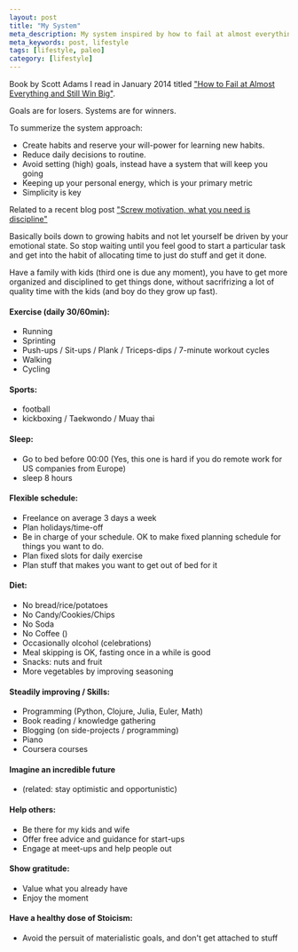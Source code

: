 ```yaml
---
layout: post
title: "My System"
meta_description: My system inspired by how to fail at almost everything and still win big (Scott Adams)
meta_keywords: post, lifestyle
tags: [lifestyle, paleo]
category: [lifestyle]
---
```


Book by Scott Adams I read in January 2014 titled
["How to Fail at Almost Everything and Still Win Big"](https://www.goodreads.com/book/show/17859574-how-to-fail-at-almost-everything-and-still-win-big).

Goals are for losers. Systems are for winners.

To summerize the system approach:

- Create habits and reserve your will-power for learning new habits.
- Reduce daily decisions to routine.
- Avoid setting (high) goals, instead have a system that will keep you going
- Keeping up your personal energy, which is your primary metric
- Simplicity is key

Related to a recent blog post
["Screw motivation, what you need is discipline"](http://www.wisdomination.com/screw-motivation-what-you-need-is-discipline/)

Basically boils down to growing habits and not let yourself be driven by your emotional state.
So stop waiting until you feel good to start a particular task and get into the habit of allocating
time to just do stuff and get it done.

Have a family with kids (third one is due any moment), you have to get more organized and
disciplined to get things done, without sacrifrizing a lot of quality time with the kids (and boy do
they grow up fast).



#### Exercise (daily 30/60min):
- Running
- Sprinting
- Push-ups / Sit-ups / Plank / Triceps-dips / 7-minute workout cycles
- Walking
- Cycling

#### Sports:
- football
- kickboxing / Taekwondo / Muay thai

#### Sleep:
- Go to bed before 00:00 (Yes, this one is hard if you do remote work for US companies from Europe)
- sleep 8 hours

#### Flexible schedule:
- Freelance on average 3 days a week
- Plan holidays/time-off
- Be in charge of your schedule. OK to make fixed planning schedule for things you want to do.
- Plan fixed slots for daily exercise
- Plan stuff that makes you want to get out of bed for it

#### Diet:
- No bread/rice/potatoes
- No Candy/Cookies/Chips
- No Soda
- No Coffee ()
- Occasionally olcohol (celebrations)
- Meal skipping is OK, fasting once in a while is good
- Snacks: nuts and fruit
- More vegetables by improving seasoning

#### Steadily improving / Skills:
- Programming (Python, Clojure, Julia, Euler, Math)
- Book reading / knowledge gathering
- Blogging (on side-projects / programming)
- Piano
- Coursera courses

#### Imagine an incredible future
- (related: stay optimistic and opportunistic)

#### Help others:
- Be there for my kids and wife
- Offer free advice and guidance for start-ups
- Engage at meet-ups and help people out

#### Show gratitude:
- Value what you already have
- Enjoy the moment

#### Have a healthy dose of Stoicism:
- Avoid the persuit of materialistic goals, and don't get attached to stuff
